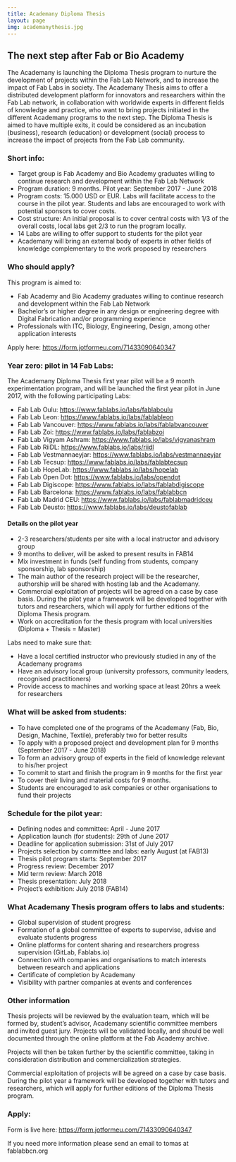 ```yaml
---
title: Academany Diploma Thesis
layout: page
img: academanythesis.jpg
---
```


## The next step after Fab or Bio Academy

The Academany is launching the Diploma Thesis program to nurture the development of projects within the Fab Lab Network, and to increase the impact of Fab Labs in society. The Academany Thesis aims to offer a distributed development platform for innovators and researchers within the Fab Lab network, in collaboration with worldwide experts in different fields of knowledge and practice, who want to bring projects initiated in the different Academany programs to the next step. The Diploma Thesis is aimed to have multiple exits, it could be considered as an incubation (business), research (education) or development (social) process to increase the impact of projects from the Fab Lab community.

### Short info:
- Target group is Fab Academy and Bio Academy graduates willing to continue research and development within the Fab Lab Network
- Program duration: 9 months. Pilot year: September 2017 - June 2018
- Program costs: 15.000 USD or EUR. Labs will facilitate access to the course in the pilot year. Students and labs are encouraged to work with potential sponsors to cover costs. 
- Cost structure: An initial proposal is to cover central costs with 1/3 of the overall costs, local labs get 2/3 to run the program locally.
- 14 Labs are willing to offer support to students for the pilot year
- Academany will bring an external body of experts in other fields of knowledge complementary to the work proposed by researchers

### Who should apply?
This program is aimed to:
- Fab Academy and Bio Academy graduates willing to continue research and development within the Fab Lab Network
- Bachelor’s or higher degree in any design or engineering degree with Digital Fabrication and/or programming experience
- Professionals with ITC, Biology, Engineering, Design, among other application interests

Apply here: https://form.jotformeu.com/71433090640347

### Year zero: pilot in 14 Fab Labs: 

The Academany Diploma Thesis first year pilot will be a 9 month experimentation program, and will be launched the first year pilot in June 2017, with the following participating Labs: 

- Fab Lab Oulu: https://www.fablabs.io/labs/fablaboulu
- Fab Lab Leon: https://www.fablabs.io/labs/fablableon
- Fab Lab Vancouver: https://www.fablabs.io/labs/fablabvancouver
- Fab Lab Zoi: https://www.fablabs.io/labs/fablabzoi
- Fab Lab Vigyam Ashram: https://www.fablabs.io/labs/vigyanashram
- Fab Lab RiiDL: https://www.fablabs.io/labs/riidl
- Fab Lab Vestmannaeyjar: https://www.fablabs.io/labs/vestmannaeyjar
- Fab Lab Tecsup: https://www.fablabs.io/labs/fablabtecsup
- Fab Lab HopeLab: https://www.fablabs.io/labs/hopelab
- Fab Lab Open Dot: https://www.fablabs.io/labs/opendot
- Fab Lab Digiscope: https://www.fablabs.io/labs/fablabdigiscope
- Fab Lab Barcelona: https://www.fablabs.io/labs/fablabbcn
- Fab Lab Madrid CEU: https://www.fablabs.io/labs/fablabmadridceu
- Fab Lab Deusto: https://www.fablabs.io/labs/deustofablab

#### Details on the pilot year
- 2-3 researchers/students per site with a local instructor and advisory group 
- 9 months to deliver, will be asked to present results in FAB14
- Mix investment in funds (self funding from students, company sponsorship, lab sponsorship)
- The main author of the research project will be the researcher, authorship will be shared with hosting lab and the Academany.
- Commercial exploitation of projects will be agreed on a case by case basis. During the pilot year a framework will be developed together with tutors and researchers, which will apply for further editions of the Diploma Thesis program.
- Work on accreditation for the thesis program with local universities (Diploma + Thesis = Master)

Labs need to make sure that:
- Have a local certified instructor who previously studied in any of the Academany programs
- Have an advisory local group (university professors, community leaders, recognised practitioners) 
- Provide access to machines and working space at least 20hrs a week for researchers

### What will be asked from students:
- To have completed one of the programs of the Academany (Fab, Bio, Design, Machine, Textile), preferably two for better results
- To apply with a proposed project and development plan for 9 months (September 2017 - June 2018)
- To form an advisory group of experts in the field of knowledge relevant to his/her project
- To commit to start and finish the program in 9 months for the first year
- To cover their living and material costs for 9 months.
- Students are encouraged to ask companies or other organisations to fund their projects

### Schedule for the pilot year:
- Defining nodes and committee: April - June 2017
- Application launch (for students): 29th of June 2017
- Deadline for application submission: 31st of July 2017
- Projects selection by committee and labs: early August (at FAB13)
- Thesis pilot program starts: September 2017
- Progress review: December 2017
- Mid term review: March 2018
- Thesis presentation: July 2018
- Project’s exhibition: July 2018 (FAB14)

### What Academany Thesis program offers to labs and students:
- Global supervision of student progress
- Formation of a global committee of experts to supervise, advise and evaluate students progress
- Online platforms for content sharing and researchers progress supervision (GitLab, Fablabs.io)
- Connection with companies and organisations to match interests between research and applications
- Certificate of completion by Academany
- Visibility with partner companies at events and conferences

### Other information
Thesis projects will be reviewed by the evaluation team, which will be formed by, student’s advisor, Academany scientific committee members and invited guest jury. Projects will be validated locally, and should be well documented through the online platform at the Fab Academy archive.

Projects will then be taken further by the scientific committee, taking in consideration distribution and commercialization strategies.

Commercial exploitation of projects will be agreed on a case by case basis. During the pilot year a framework will be developed together with tutors and researchers, which will apply for further editions of the Diploma Thesis program.

### Apply: 
Form is live here: https://form.jotformeu.com/71433090640347

If you need more information please send an email to tomas at fablabbcn.org



